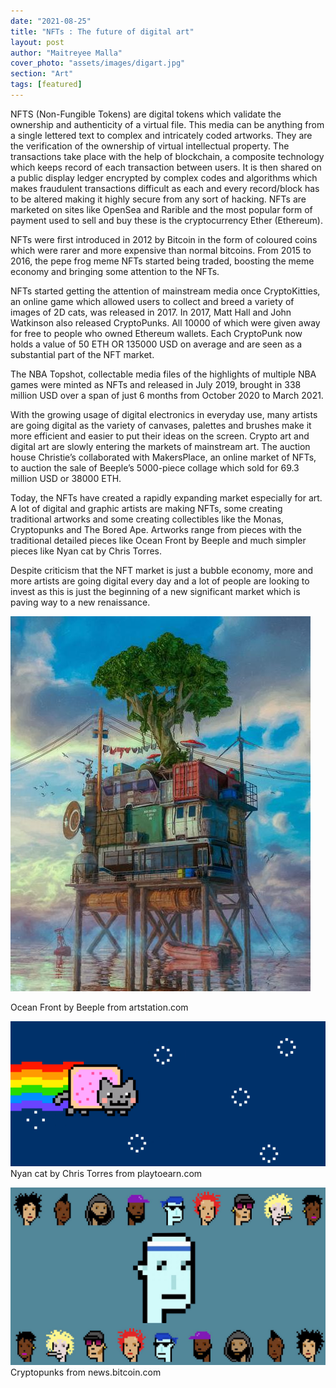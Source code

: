 ```yaml
---
date: "2021-08-25"
title: "NFTs : The future of digital art"
layout: post
author: "Maitreyee Malla"
cover_photo: "assets/images/digart.jpg"
section: "Art"
tags: [featured]
---
```


NFTS (Non-Fungible Tokens) are digital tokens which validate the ownership and authenticity of a virtual file. This media can be anything from a single lettered text to complex and intricately coded artworks. They are the verification of the ownership of virtual intellectual property. The transactions take place with the help of blockchain, a composite technology which keeps record of each transaction between users. It is then shared on a public display ledger encrypted by complex codes and algorithms which makes fraudulent transactions difficult as each and every record/block has to be altered making it highly secure from any sort of hacking. NFTs are marketed on sites like OpenSea and Rarible and the most popular form of payment used to sell and buy these is the cryptocurrency Ether (Ethereum).

NFTs were first introduced in 2012 by Bitcoin in the form of coloured coins which were rarer and more expensive than normal bitcoins. From 2015 to 2016, the pepe frog meme NFTs started being traded, boosting the meme economy and bringing some attention to the NFTs.

NFTs started getting the attention of mainstream media once CryptoKitties, an online game which allowed users to collect and breed a variety of images of 2D cats, was released in 2017. In 2017, Matt Hall and John Watkinson also released CryptoPunks. All 10000 of which were given away for free to people who owned Ethereum wallets. Each CryptoPunk now holds a value of 50 ETH OR 135000 USD on average and are seen as a substantial part of the NFT market.

The NBA Topshot, collectable media files of the highlights of multiple NBA games were minted as NFTs and released in July 2019, brought in 338 million USD over a span of just 6 months from October 2020 to March 2021.

With the growing usage of digital electronics in everyday use, many artists are going digital as the variety of canvases, palettes and brushes make it more efficient and easier to put their ideas on the screen. Crypto art and digital art are slowly entering the markets of mainstream art. The auction house Christie’s collaborated with MakersPlace, an online market of NFTs, to auction the sale of Beeple’s 5000-piece collage which sold for 69.3 million USD or 38000 ETH.

Today, the NFTs have created a rapidly expanding market especially for art. A lot of digital and graphic artists are making NFTs, some creating traditional artworks and some creating collectibles like the Monas, Cryptopunks and The Bored Ape. Artworks range from pieces with the traditional detailed pieces like Ocean Front by Beeple and much simpler pieces like Nyan cat by Chris Torres.

Despite criticism that the NFT market is just a bubble economy, more and more artists are going digital every day and a lot of people are looking to invest as this is just the beginning of a new significant market which is paving way to a new renaissance.

![digital_01](/assets/images/digart.jpg)

Ocean Front by Beeple from artstation.com

![digital_1](/assets/images/digart1.png)
Nyan cat by Chris Torres from playtoearn.com

![digital_2](/assets/images/digart2.jpg)
Cryptopunks from news.bitcoin.com

